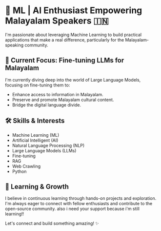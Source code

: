 # 🚀 ML | AI Enthusiast  Empowering Malayalam Speakers 🇮🇳

I'm passionate about leveraging Machine Learning to build practical applications that make a real difference, particularly for the Malayalam-speaking community.

## 🧠 Current Focus: Fine-tuning LLMs for Malayalam

I'm currently diving deep into the world of Large Language Models, focusing on fine-tuning them to:

*   Enhance access to information in Malayalam.
*   Preserve and promote Malayalam cultural content.
*   Bridge the digital language divide.

## 🛠️ Skills & Interests

*   Machine Learning (ML)
*   Artificial Intelligent (AI)
*   Natural Language Processing (NLP)
*   Large Language Models (LLMs)
*   Fine-tuning
*   RAG
*   Web Crawling
*   Python

## 🌱 Learning & Growth

I believe in continuous learning through hands-on projects and exploration. I'm always eager to connect with fellow enthusiasts and contribute to the open-source community.
also i need your support because i'm still learning!!

Let's connect and build something amazing! ✨
